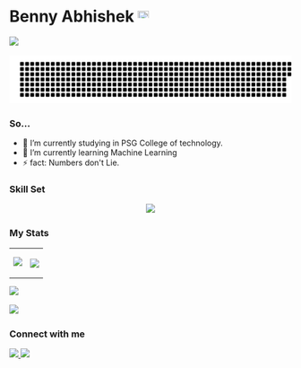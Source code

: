 # Benny Abhishek <img align="" src="https://upload.wikimedia.org/wikipedia/commons/thumb/e/e4/Twitter_Verified_Badge.svg/1200px-Twitter_Verified_Badge.svg.png" height="20px" width="20px">

![](https://komarev.com/ghpvc/?username=benny-abhishek&color=blue&style=flat-square)

![gitartwork](gitartwork.svg)



### So...

- 🔭 I’m currently studying in PSG College of technology.
- 🌱 I’m currently learning Machine Learning
- ⚡ fact: Numbers don't Lie.

### Skill Set

<p align="center">
  <a href="https://skillicons.dev">
    <img src="https://skillicons.dev/icons?i=py,cpp,c,postgres,vscode,git,sklearn,vercel," />
  </a>
</p>


### My Stats

<table style="border-collapse: collapse;">
   <tr>
    <td><p align="center"><img src="http://github-profile-summary-cards.vercel.app/api/cards/repos-per-language?username=benny-abhishek&theme=midnight_purple"></td></p>
    <td><p align="center"><img align="center" src="http://github-profile-summary-cards.vercel.app/api/cards/stats?username=benny-abhishek&theme=midnight_purple"></td></p>
   </tr>
</table>
 
<p>
    <img src="https://github-profile-summary-cards.vercel.app/api/cards/profile-details?username=benny-abhishek&theme=midnight_purple"/>
</p>
<p>
    <img src="https://streak-stats.demolab.com?user=benny-abhishek&theme=midnight_purple" />
</p>

### Connect with me

<a href="https://www.instagram.com/benny__0603" target="_blank">
  <img src="https://img.shields.io/static/v1?style=for-the-badge&label=follow+me+on&logo=Instagram&message=Instagram&color=E4405F">
</a>
  
 <a href="https://www.linkedin.com/in/benny-abhishek-a4a721150" target="_blank">
  <img src="https://img.shields.io/static/v1?style=for-the-badge&label=follow+me+on&logo=LinkedIn&message=LinkedIn&color=0A66C2&logoColor=0A66C2">
</a>
